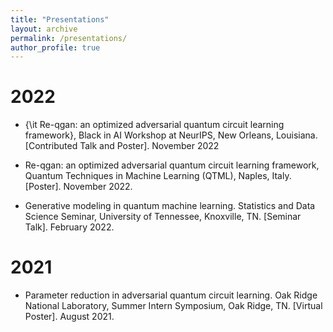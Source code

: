 ```yaml
---
title: "Presentations"
layout: archive
permalink: /presentations/
author_profile: true
---
```



2022
======

* {\it Re-qgan: an optimized adversarial quantum circuit learning framework}, Black in AI Workshop at NeurIPS, New Orleans, Louisiana. [Contributed Talk and Poster]. November 2022

* Re-qgan: an optimized adversarial quantum circuit learning framework, Quantum Techniques in Machine Learning (QTML), Naples, Italy. [Poster]. November 2022.

* Generative modeling in quantum machine learning. Statistics and Data Science Seminar, University of Tennessee, Knoxville, TN. [Seminar Talk]. February 2022.

2021
======

* Parameter reduction in adversarial quantum circuit learning. Oak Ridge National Laboratory, Summer Intern Symposium, Oak Ridge, TN. [Virtual Poster]. August 2021.
